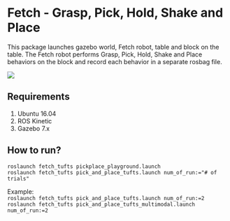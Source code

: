 # Fetch - Grasp, Pick, Hold, Shake and Place

This package launches gazebo world, Fetch robot, table and block on the table. The Fetch robot performs Grasp, Pick, Hold, Shake and Place behaviors on the block and record each behavior in a separate rosbag file.

<img src="pics/Fetch_grasp_pick_hold_shake_place.gif" align="middle">

## Requirements

1. Ubuntu 16.04
2. ROS Kinetic
3. Gazebo 7.x

## How to run?
`roslaunch fetch_tufts pickplace_playground.launch` <br>
`roslaunch fetch_tufts pick_and_place_tufts.launch num_of_run:="# of trials"` <br>

Example: <br>
`roslaunch fetch_tufts pick_and_place_tufts.launch num_of_run:=2`
`roslaunch fetch_tufts pick_and_place_tufts_multimodal.launch num_of_run:=2`


